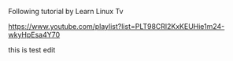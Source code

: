 Following tutorial by Learn Linux Tv

https://www.youtube.com/playlist?list=PLT98CRl2KxKEUHie1m24-wkyHpEsa4Y70

this is test edit